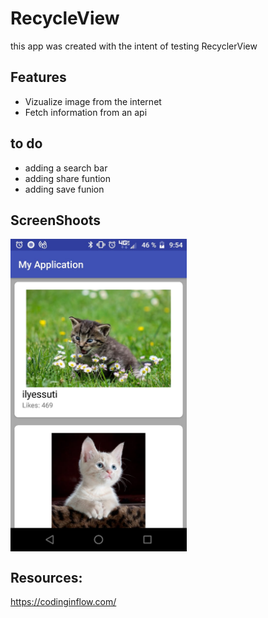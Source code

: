 # RecycleView

this  app was  created  with the intent  of  testing RecyclerView

## Features
+ Vizualize image from the internet
+ Fetch information from an api

## to do
+ adding a search bar
+ adding share funtion
+ adding save funion


## ScreenShoots

<img src="https://github.com/Rising809/RecycleView/blob/master/screenshots/screen1.jpeg" align="center" height="500px" width="282px"/>

## Resources:
https://codinginflow.com/
